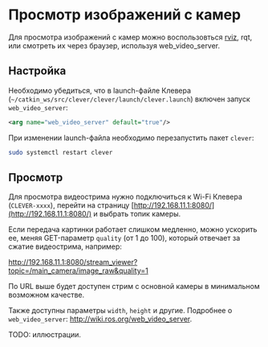 # Просмотр изображений с камер

Для просмотра изображений с камер можно воспользовться [rviz](rviz.md), rqt, или смотреть их через браузер, используя web\_video\_server.

## Настройка

Необходимо убедиться, что в launch-файле Клевера \(`~/catkin_ws/src/clever/clever/launch/clever.launch`\) включен запуск `web_video_server`:

```xml
<arg name="web_video_server" default="true"/>
```

При изменении launch-файла необходимо перезапустить пакет `clever`:

```bash
sudo systemctl restart clever
```

## Просмотр

Для просмотра видеострима нужно подключиться к Wi-Fi Клевера \(`CLEVER-xxxx`\), перейти на страницу [http://192.168.11.1:8080/](http://192.168.11.1:8080/) и выбрать топик камеры.

Если передача картинки работает слишком медленно, можно ускорить ее, меняя GET-параметр `quality` (от 1 до 100), который отвечает за сжатие видеострима, например:

http://192.168.11.1:8080/stream_viewer?topic=/main_camera/image_raw&quality=1

По URL выше будет доступен стрим с основной камеры в минимальном возможном качестве.

Также доступны параметры `width`, `height` и другие. Подробнее о `web_video_server`: http://wiki.ros.org/web_video_server.

TODO: иллюстрации.
